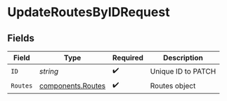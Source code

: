 # UpdateRoutesByIDRequest


## Fields

| Field                                                  | Type                                                   | Required                                               | Description                                            |
| ------------------------------------------------------ | ------------------------------------------------------ | ------------------------------------------------------ | ------------------------------------------------------ |
| `ID`                                                   | *string*                                               | :heavy_check_mark:                                     | Unique ID to PATCH                                     |
| `Routes`                                               | [components.Routes](../../models/components/routes.md) | :heavy_check_mark:                                     | Routes object                                          |